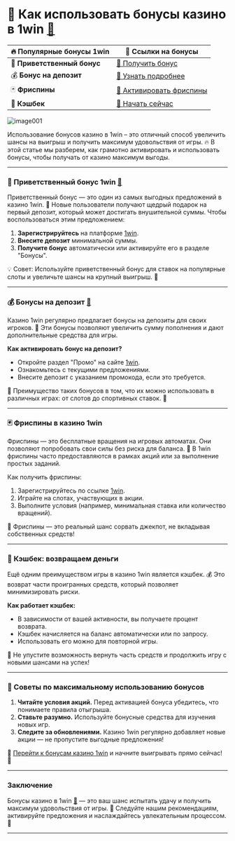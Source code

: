 # 🎲 Как использовать бонусы казино в 1win [🔗](https://brandplay.link/6F5VqbyZ)

| 🔥 **Популярные бонусы 1win** | 💎 **Ссылки на бонусы** |
|-------------------------------|-------------------------|
| 🎁 **Приветственный бонус**   | [🔗 Получить бонус](https://brandplay.link/6F5VqbyZ) |
| 💰 **Бонус на депозит**        | [🔗 Узнать подробнее](https://brandplay.link/6F5VqbyZ) |
| 🃏 **Фриспины**                | [🔗 Активировать фриспины](https://brandplay.link/6F5VqbyZ) |
| 🎯 **Кэшбек**                  | [🔗 Начать сейчас](https://brandplay.link/6F5VqbyZ) |

![image001](https://github.com/user-attachments/assets/0e5c1ece-8b9b-4c01-984e-c89c07e00672)

Использование бонусов казино в 1win – это отличный способ увеличить шансы на выигрыш и получить максимум удовольствия от игры. 🔥 В этой статье мы разберем, как грамотно активировать и использовать бонусы, чтобы получать от казино максимум выгоды.

---

### 🎁 Приветственный бонус 1win [🔗](https://brandplay.link/6F5VqbyZ)

Приветственный бонус — это один из самых выгодных предложений в казино 1win. 🎉 Новые пользователи получают щедрый подарок на первый депозит, который может достигать внушительной суммы. Чтобы воспользоваться этим предложением:

1. **Зарегистрируйтесь** на платформе [1win](https://brandplay.link/6F5VqbyZ). 
2. **Внесите депозит** минимальной суммы.
3. **Получите бонус** автоматически или активируйте его в разделе "Бонусы".

💡 Совет: Используйте приветственный бонус для ставок на популярные слоты и увеличьте шансы на крупный выигрыш. 🤑

---

### 💰 Бонусы на депозит [🔗](https://brandplay.link/6F5VqbyZ)

Казино 1win регулярно предлагает бонусы на депозиты для своих игроков. 🚀 Эти бонусы позволяют увеличить сумму пополнения и дают дополнительные средства для игры.

**Как активировать бонус на депозит?**  
- Откройте раздел "Промо" на сайте [1win](https://brandplay.link/6F5VqbyZ).  
- Ознакомьтесь с текущими предложениями.  
- Внесите депозит с указанием промокода, если это требуется.

💎 Преимущество таких бонусов в том, что их можно использовать в различных играх: от слотов до спортивных ставок. 🎲

---

### 🃏 Фриспины в казино 1win

Фриспины — это бесплатные вращения на игровых автоматах. Они позволяют попробовать свои силы без риска для баланса. 🤑 В 1win фриспины часто предоставляются в рамках акций или за выполнение простых заданий.

Как получить фриспины:
1. Зарегистрируйтесь по ссылке [1win](https://brandplay.link/6F5VqbyZ).
2. Играйте на слотах, участвующих в акции.
3. Выполните условия (например, минимальная ставка или количество вращений).

🔔 Фриспины — это реальный шанс сорвать джекпот, не вкладывая собственных средств!

---

### 🎯 Кэшбек: возвращаем деньги

Ещё одним преимуществом игры в казино 1win является кэшбек. 💰 Это возврат части проигранных средств, который позволяет минимизировать риски.

**Как работает кэшбек:**
- В зависимости от вашей активности, вы получаете процент возврата.  
- Кэшбек начисляется на баланс автоматически или по запросу.  
- Использовать его можно для повторной игры.  

🎉 Не упустите возможность вернуть часть средств и продолжить игру с новыми шансами на успех!

---

### 🔑 Советы по максимальному использованию бонусов

1. **Читайте условия акций.** Перед активацией бонуса убедитесь, что понимаете правила отыгрыша.  
2. **Ставьте разумно.** Используйте бонусные средства для изучения новых игр.  
3. **Следите за обновлениями.** Казино 1win регулярно добавляет новые акции — не пропустите выгодные предложения!  

🔗 [Перейти к бонусам казино 1win](https://brandplay.link/6F5VqbyZ) и начните выигрывать прямо сейчас! 🎰

---

### Заключение

Бонусы казино в 1win [🔗](https://brandplay.link/6F5VqbyZ) — это ваш шанс испытать удачу и получить максимум удовольствия от игры. 🚀 Следуйте нашим рекомендациям, активируйте предложения и наслаждайтесь увлекательным процессом. 🌟

---


